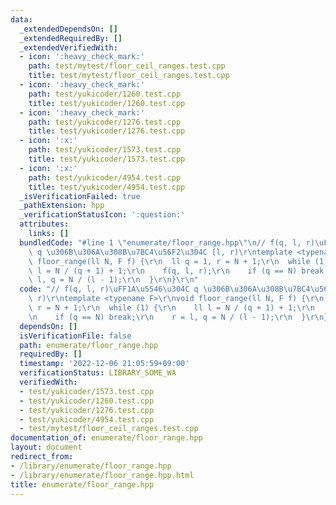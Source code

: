 ```yaml
---
data:
  _extendedDependsOn: []
  _extendedRequiredBy: []
  _extendedVerifiedWith:
  - icon: ':heavy_check_mark:'
    path: test/mytest/floor_ceil_ranges.test.cpp
    title: test/mytest/floor_ceil_ranges.test.cpp
  - icon: ':heavy_check_mark:'
    path: test/yukicoder/1260.test.cpp
    title: test/yukicoder/1260.test.cpp
  - icon: ':heavy_check_mark:'
    path: test/yukicoder/1276.test.cpp
    title: test/yukicoder/1276.test.cpp
  - icon: ':x:'
    path: test/yukicoder/1573.test.cpp
    title: test/yukicoder/1573.test.cpp
  - icon: ':x:'
    path: test/yukicoder/4954.test.cpp
    title: test/yukicoder/4954.test.cpp
  _isVerificationFailed: true
  _pathExtension: hpp
  _verificationStatusIcon: ':question:'
  attributes:
    links: []
  bundledCode: "#line 1 \"enumerate/floor_range.hpp\"\n// f(q, l, r)\uFF1A\u5546\u304C\
    \ q \u306B\u306A\u308B\u7BC4\u56F2\u304C [l, r)\r\ntemplate <typename F>\r\nvoid\
    \ floor_range(ll N, F f) {\r\n  ll q = 1, r = N + 1;\r\n  while (1) {\r\n    ll\
    \ l = N / (q + 1) + 1;\r\n    f(q, l, r);\r\n    if (q == N) break;\r\n    r =\
    \ l, q = N / (l - 1);\r\n  }\r\n}\r\n"
  code: "// f(q, l, r)\uFF1A\u5546\u304C q \u306B\u306A\u308B\u7BC4\u56F2\u304C [l,\
    \ r)\r\ntemplate <typename F>\r\nvoid floor_range(ll N, F f) {\r\n  ll q = 1,\
    \ r = N + 1;\r\n  while (1) {\r\n    ll l = N / (q + 1) + 1;\r\n    f(q, l, r);\r\
    \n    if (q == N) break;\r\n    r = l, q = N / (l - 1);\r\n  }\r\n}\r\n"
  dependsOn: []
  isVerificationFile: false
  path: enumerate/floor_range.hpp
  requiredBy: []
  timestamp: '2022-12-06 21:05:59+09:00'
  verificationStatus: LIBRARY_SOME_WA
  verifiedWith:
  - test/yukicoder/1573.test.cpp
  - test/yukicoder/1260.test.cpp
  - test/yukicoder/1276.test.cpp
  - test/yukicoder/4954.test.cpp
  - test/mytest/floor_ceil_ranges.test.cpp
documentation_of: enumerate/floor_range.hpp
layout: document
redirect_from:
- /library/enumerate/floor_range.hpp
- /library/enumerate/floor_range.hpp.html
title: enumerate/floor_range.hpp
---
```


